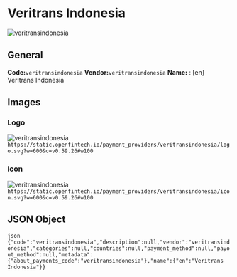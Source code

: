 # Veritrans Indonesia 
![veritransindonesia](https://static.openfintech.io/payment_providers/veritransindonesia/logo.svg?w=600&c=v0.59.26#w100) 
## General 
**Code:**`veritransindonesia` 
**Vendor:**`veritransindonesia` 
**Name:** 
:	[en] Veritrans Indonesia 
## Images 
### Logo 
![veritransindonesia](https://static.openfintech.io/payment_providers/veritransindonesia/logo.svg?w=600&c=v0.59.26#w100) 
``` https://static.openfintech.io/payment_providers/veritransindonesia/logo.svg?w=600&c=v0.59.26#w100 ``` 
### Icon 
![veritransindonesia](https://static.openfintech.io/payment_providers/veritransindonesia/icon.svg?w=600&c=v0.59.26#w100) 
``` https://static.openfintech.io/payment_providers/veritransindonesia/icon.svg?w=600&c=v0.59.26#w100 ``` 
## JSON Object 
```json {"code":"veritransindonesia","description":null,"vendor":"veritransindonesia","categories":null,"countries":null,"payment_method":null,"payout_method":null,"metadata":{"about_payments_code":"veritransindonesia"},"name":{"en":"Veritrans Indonesia"}} ``` 
